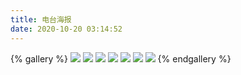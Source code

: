 ```yaml
---
title: 电台海报
date: 2020-10-20 03:14:52
---
```


{% gallery %}
![](http://fmyhc.com:8088/fmyhc_static/haibao/haibao-30.png)
![](http://fmyhc.com:8088/fmyhc_static/haibao/haibao-28.png)
![](http://fmyhc.com:8088/fmyhc_static/haibao/haibao-25.png)
![](http://fmyhc.com:8088/fmyhc_static/haibao/haibao-22.png)
![](http://fmyhc.com:8088/fmyhc_static/haibao/haibao-17.png)
![](http://fmyhc.com:8088/fmyhc_static/haibao/haibao-15.png)
![](http://fmyhc.com:8088/fmyhc_static/haibao/haibao-18.png)
{% endgallery %}
